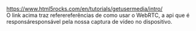 https://www.html5rocks.com/en/tutorials/getusermedia/intro/ <br>
O link acima traz referereferências de como usar o WebRTC, a api que é responsáresponsável  pela nossa captura de vídeo no dispositivo. 